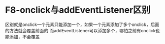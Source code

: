 # F8-onclick与addEventListener区别

区别就是onclick一个元素只能添加一个，如果一个元素添加了多个onclick，后面的方法就会覆盖前面的
而addEventListener可以添加多个，哪怕之前有onclick也能添加，不会覆盖